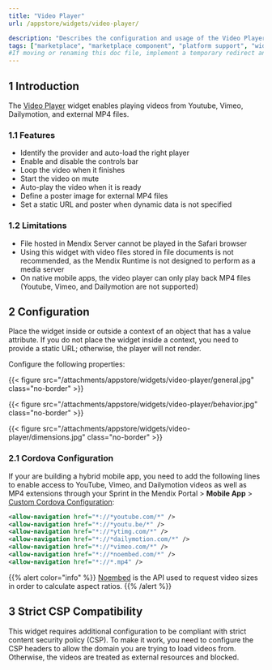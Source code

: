 ```yaml
---
title: "Video Player"
url: /appstore/widgets/video-player/

description: "Describes the configuration and usage of the Video Player widget, which is available in the Mendix Marketplace."
tags: ["marketplace", "marketplace component", "platform support", "widget", "video player"]
#If moving or renaming this doc file, implement a temporary redirect and let the respective team know they should update the URL in the product. See Mapping to Products for more details.
---
```


## 1 Introduction

The [Video Player](https://marketplace.mendix.com/link/component/110700/) widget enables playing videos from Youtube, Vimeo, Dailymotion, and external MP4 files.

### 1.1 Features

* Identify the provider and auto-load the right player
* Enable and disable the controls bar
* Loop the video when it finishes
* Start the video on mute
* Auto-play the video when it is ready
* Define a poster image for external MP4 files
* Set a static URL and poster when dynamic data is not specified

### 1.2 Limitations

* File hosted in Mendix Server cannot be played in the Safari browser
* Using this widget with video files stored in file documents is not recommended, as the Mendix Runtime is not designed to perform as a media server
* On native mobile apps, the video player can only play back MP4 files (Youtube, Vimeo, and Dailymotion are not supported)

## 2 Configuration

Place the widget inside or outside a context of an object that has a value attribute. If you do not place the widget
inside a context, you need to provide a static URL; otherwise, the player will not render.

Configure the following properties:

{{< figure src="/attachments/appstore/widgets/video-player/general.jpg" class="no-border" >}}

{{< figure src="/attachments/appstore/widgets/video-player/behavior.jpg" class="no-border" >}}

{{< figure src="/attachments/appstore/widgets/video-player/dimensions.jpg" class="no-border" >}}

### 2.1 Cordova Configuration

If your are building a hybrid mobile app, you need to add the following lines to enable access to YouTube, Vimeo, and Dailymotion videos as well as MP4 extensions through your Sprint in the Mendix Portal > **Mobile App** > [Custom Cordova Configuration](/developerportal/deploy/mobileapp/#custom):

```xml
<allow-navigation href="*://*youtube.com/*" />
<allow-navigation href="*://*youtu.be/*" />
<allow-navigation href="*://*ytimg.com/*" />
<allow-navigation href="*://*dailymotion.com/*" />
<allow-navigation href="*://*vimeo.com/*" />
<allow-navigation href="*://*noembed.com/*" />
<allow-navigation href="*://*.mp4" />
```

{{% alert color="info" %}}
[Noembed](https://noembed.com/) is the API used to request video sizes in order to calculate aspect ratios.
{{% /alert %}}

## 3 Strict CSP Compatibility

This widget requires additional configuration to be compliant with strict content security policy (CSP). To make it work, you need to configure the CSP headers to allow the domain you are trying to load videos from. Otherwise, the videos are treated as external resources and blocked.
